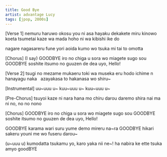 ```yaml
---
title: Good Bye
artist: advantage Lucy
tags: [jpop, 2000s]
---
```


[Verse 1]
nemuru haruwo okosu you ni 
asa hayaku dekakete miru
kinowo koeta tsumetai kaze wa 
mada hoho ni wa kibishi ike do

nagare nagasareru fune yori aoida 
kumo wo tsuka mi tai to omotta

[Chorus]
(I say) GOODBYE
iro no chiga u  sora wo miagete sugo sou
GOODBYE
soshite itsumo no  guuzen de dea uyo, Hello!

[Verse 2]
tsugi no mezame mukaeru toki wa
museka eru hodo ichime n 
hanayagu naka   azayakasa to 
hakanasa wo shiru~

[Instrumental]
   uu~uuu u~   kuu~uuu u~
   kuu~uuu u~

[Pre-Chorus]
tsuyoi kaze ni nara  hana mo chiru darou
daremo shira  nai ma ni
no, no no nono

[Chorus]
GOODBYE
iro no chiga u  sora wo miagete sugo sou
GOODBYE
soshite itsumo no  guuzen de dea uyo, Hello!

GOODBYE
karama wari suru  yume demo mireru na~ra
GOODBYE
hikari sakeru  youni me wo fuseru darou~

(u~uuu u)
kumodatta tsukamu yo, karo yaka nii ne~!
ha nabira ke ette  tsuka amyo goodBYE